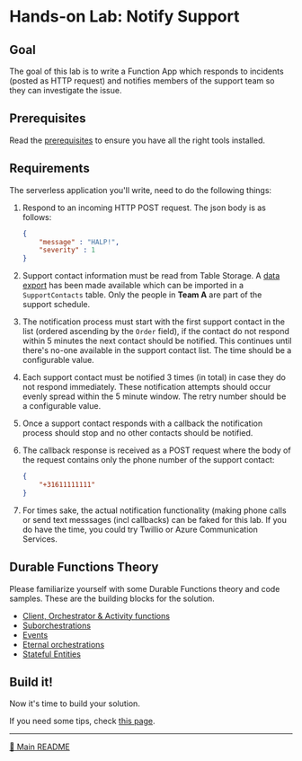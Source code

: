 # Hands-on Lab: Notify Support

## Goal

The goal of this lab is to write a Function App which responds to incidents (posted as HTTP request) and notifies members of the support team so they can investigate the issue.

## Prerequisites

Read the [prerequisites](prerequisites.md) to ensure you have all the right tools installed.

## Requirements

The serverless application you'll write, need to do the following things:

1. Respond to an incoming HTTP POST request. The json body is as follows:

    ```json
    {
        "message" : "HALP!",
        "severity" : 1
    }
    ```

2. Support contact information must be read from Table Storage. A [data export](../data/SupportContacts.csv) has been made available which can be imported in a `SupportContacts` table. Only the people in **Team A** are part of the support schedule.

3. The notification process must start with the first support contact in the list (ordered ascending by the `Order` field), if the contact do not respond within 5 minutes the next contact should be notified. This continues until there's no-one available in the support contact list. The time should be a configurable value.

4. Each support contact must be notified 3 times (in total) in case they do not respond immediately. These notification attempts should occur evenly spread within the 5 minute window. The retry number should be a configurable value.

5. Once a support contact responds with a callback the notification process should stop and no other contacts should be notified.

6. The callback response is received as a POST request where the body of the request contains only the phone number of the support contact:

    ```json
    {
        "+31611111111"
    }
    ```

7. For times sake, the actual notification functionality (making phone calls or send text messsages (incl callbacks) can be faked for this lab. If you do have the time, you could try Twillio or Azure Communication Services.

## Durable Functions Theory

Please familiarize yourself with some Durable Functions theory and code samples. These are the building blocks for the solution.

- [Client, Orchestrator & Activity functions](durablefunctions.md)
- [Suborchestrations](suborchestrations.md)
- [Events](events.md)
- [Eternal orchestrations](eternalorchestrations.md)
- [Stateful Entities](statefulentities.md)

## Build it!

Now it's time to build your solution.

If you need some tips, check [this page](tips.md).

---
[🔼 Main README](../README.md)
